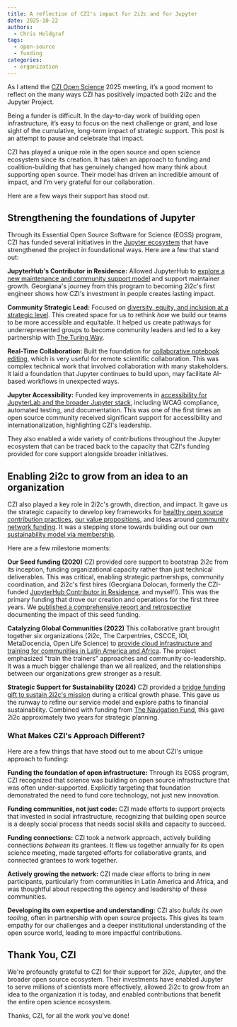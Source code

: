 ```yaml
---
title: A reflection of CZI's impact for 2i2c and for Jupyter
date: 2025-10-22
authors:
  - Chris Holdgraf
tags:
  - open-source
  - funding
categories:
  - organization
---
```


As I attend the [CZI Open Science](https://chanzuckerberg.com/science/programs-resources/open-science/) 2025 meeting, it’s a good moment to reflect on the many ways CZI has positively impacted both 2i2c and the Jupyter Project.

Being a funder is difficult. In the day-to-day work of building open infrastructure, it’s easy to focus on the next challenge or grant, and lose sight of the cumulative, long-term impact of strategic support. This post is an attempt to pause and celebrate that impact.

CZI has played a unique role in the open source and open science ecosystem since its creation. It has taken an approach to funding and coalition-building that has genuinely changed how many think about supporting open source. Their model has driven an incredible amount of impact, and I'm very grateful for our collaboration.

Here are a few ways their support has stood out.

## Strengthening the foundations of Jupyter

Through its Essential Open Source Software for Science (EOSS) program, CZI has funded several initiatives in the [Jupyter ecosystem](https://jupyter.org) that have strengthened the project in foundational ways. Here are a few that stand out:

**JupyterHub's Contributor in Residence:** Allowed JupyterHub to [explore a new maintenance and community support model](https://blog.jupyter.org/lessons-learned-from-jupyters-contributor-in-residence-pilot-427e2b361a7b) and support maintainer growth. Georgiana's journey from this program to becoming 2i2c's first engineer shows how CZI's investment in people creates lasting impact.

**Community Strategic Lead:** Focused on [diversity, equity, and inclusion at a strategic level](https://chanzuckerberg.com/eoss/proposals/jupyterhub-community-strategic-lead/). This created space for us to rethink *how* we build our teams to be more accessible and equitable. It helped us create pathways for underrepresented groups to become community leaders and led to a key partnership with [The Turing Way](https://book.the-turing-way.org/).

**Real-Time Collaboration:** Built the foundation for [collaborative notebook editing](https://chanzuckerberg.com/eoss/proposals/real-time-collaboration-in-jupyter/), which is very useful for remote scientific collaboration. This was complex technical work that involved collaboration with many stakeholders. It laid a foundation that Jupyter continues to build upon, may facilitate AI-based workflows in unexpected ways.

**Jupyter Accessibility:** Funded key improvements in [accessibility for JupyterLab and the broader Jupyter stack](https://jupyter-accessibility.readthedocs.io/en/latest/funding/czi-grant-roadmap.html), including WCAG compliance, automated testing, and documentation. This was one of the first times an open source community received significant support for accessibility and internationalization, highlighting CZI's leadership.

They also enabled a wide variety of contributions throughout the Jupyter ecosystem that can be traced back to the capacity that CZI's funding provided for core support alongside broader initiatives.

## Enabling 2i2c to grow from an idea to an organization

CZI also played a key role in 2i2c's growth, direction, and impact. It gave us the strategic capacity to develop key frameworks for [healthy open source contribution practices](../../2025/good-citizen/), [our value propositions](../../2024/value-proposition/), and ideas around [community network funding](../../2024/funding-community-networks/). It was a stepping stone towards building out our own [sustainability model via membership](https://2i2c.org/join).

Here are a few milestone moments:

**Our Seed funding (2020)** CZI provided core support to bootstrap 2i2c from its inception, funding organizational capacity rather than just technical deliverables. This was critical, enabling strategic partnerships, community coordination, and 2i2c's first hires (Georgiana Dolocan, formerly the CZI-funded [JupyterHub Contributor in Residence](https://blog.jupyter.org/the-jupyterhub-and-binder-contributor-in-residence-56708d1e3069), and myself!). This was the primary funding that drove our creation and operations for the first three years. We [published a comprehensive report and retrospective](https://2i2c.org/report-czi-2021) documenting the impact of this seed funding.

**Catalyzing Global Communities (2022)** This collaborative grant brought together six organizations (2i2c, The Carpentries, CSCCE, IOI, MetaDocencia, Open Life Science) to [provide cloud infrastructure and training for communities in Latin America and Africa](../../2022/czi-global-communities-proposal/). The project emphasized "train the trainers" approaches and community co-leadership. It was a much bigger challenge than we all realized, and the relationships between our organizations grew stronger as a result.

**Strategic Support for Sustainability (2024)** CZI provided a [bridge funding gift to sustain 2i2c's mission](../../2024/funding-czi/) during a critical growth phase. This gave us the runway to refine our service model and explore paths to financial sustainability. Combined with funding from [The Navigation Fund](../../2024/funding-navigation/), this gave 2i2c approximately two years for strategic planning.

### What Makes CZI's Approach Different?

Here are a few things that have stood out to me about CZI's unique approach to funding:

**Funding the foundation of open infrastructure:** Through its EOSS program, CZI recognized that science was building on open source infrastructure that was often under-supported. Explicitly targeting that foundation demonstrated the need to fund core technology, not just new innovation.  

**Funding communities, not just code:** CZI made efforts to support projects that invested in social infrastructure, recognizing that building open source is a deeply social process that needs social skills and capacity to succeed.  

**Funding connections:** CZI took a network approach, actively building connections *between* its grantees. It flew us together annually for its open science meeting, made targeted efforts for collaborative grants, and connected grantees to work together.  

**Actively growing the network:** CZI made clear efforts to bring in new participants, particularly from communities in Latin America and Africa, and was thoughtful about respecting the agency and leadership of these communities.  

**Developing its own expertise and understanding:** CZI also *builds its own tooling*, often in partnership with open source projects. This gives its team empathy for our challenges and a deeper institutional understanding of the open source world, leading to more impactful contributions.

## Thank You, CZI

We're profoundly grateful to CZI for their support for 2i2c, Jupyter, and the broader open source ecosystem. Their investments have enabled Jupyter to serve millions of scientists more effectively, allowed 2i2c to grow from an idea to the organization it is today, and enabled contributions that benefit the entire open science ecosystem.

Thanks, CZI, for all the work you've done!
